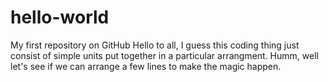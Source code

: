 # hello-world
My first repository on GitHub
Hello to all,
I guess this coding thing just consist of simple units put together in a particular arrangment.  Humm, well let's see if we can arrange a few lines to make the magic happen.
